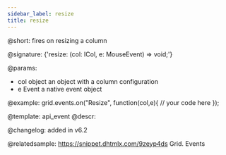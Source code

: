```yaml
---
sidebar_label: resize
title: resize
---          
```


@short: fires on resizing a column

@signature: {'resize: (col: ICol, e: MouseEvent) => void;'}

@params:
- col		object		an object with a column configuration
- e				Event		a native event object


@example:
grid.events.on("Resize", function(col,e){
	// your code here
});


@template: api_event
@descr:

@changelog:
added in v6.2

@relatedsample:
https://snippet.dhtmlx.com/9zeyp4ds	Grid. Events